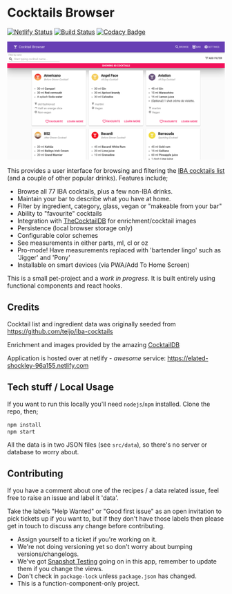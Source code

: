 # Cocktails Browser

[![Netlify Status](https://api.netlify.com/api/v1/badges/4aecd7d0-e759-4866-8717-b4b09f8cbb16/deploy-status)](https://app.netlify.com/sites/elated-shockley-96a155/deploys)
[![Build Status](https://travis-ci.org/mikeyhogarth/cocktails.svg?branch=master)](https://travis-ci.org/mikeyhogarth/cocktails)
[![Codacy Badge](https://api.codacy.com/project/badge/Grade/561bedec36224121a246675b673b872f)](https://www.codacy.com/app/mikeyhogarth/cocktails?utm_source=github.com&utm_medium=referral&utm_content=mikeyhogarth/cocktails&utm_campaign=Badge_Grade)

![Screenshot](/public/Screenshot.png?raw=true)

This provides a user interface for browsing and filtering the [IBA cocktails list](https://en.wikipedia.org/wiki/List_of_IBA_official_cocktails) (and a couple of other popular drinks). Features include;

- Browse all 77 IBA cocktails, plus a few non-IBA drinks.
- Maintain your bar to describe what you have at home.
- Filter by ingredient, category, glass, vegan or "makeable from your bar"
- Ability to "favourite" cocktails
- Integration with [TheCocktailDB](https://www.thecocktaildb.com/) for enrichment/cocktail images
- Persistence (local browser storage only)
- Configurable color schemes
- See measurements in either parts, ml, cl or oz
- Pro-mode! Have measurements replaced with 'bartender lingo' such as 'Jigger' and 'Pony'
- Installable on smart devices (via PWA/Add To Home Screen)

This is a small pet-project and a _work in progress_. It is built entirely using functional components and react hooks.

## Credits

Cocktail list and ingredient data was originally seeded from https://github.com/teijo/iba-cocktails

Enrichment and images provided by the amazing [CocktailDB](https://www.thecocktaildb.com/)

Application is hosted over at netlify - _awesome_ service: https://elated-shockley-96a155.netlify.com

## Tech stuff / Local Usage

If you want to run this locally you'll need `nodejs`/`npm` installed. Clone the repo, then;

```
npm install
npm start
```

All the data is in two JSON files (see `src/data`), so there's no server or database to worry about.

## Contributing

If you have a comment about one of the recipes / a data related issue, feel free to raise an issue and label it 'data'.

Take the labels "Help Wanted" or "Good first issue" as an open invitation to pick tickets up if you want to, but if they don't have those labels then please get in touch to discuss any change before contributing.

- Assign yourself to a ticket if you're working on it.
- We're not doing versioning yet so don't worry about bumping versions/changelogs.
- We've got [Snapshot Testing](https://jestjs.io/docs/en/snapshot-testing) going on in this app, remember to update them if you change the views.
- Don't check in `package-lock` unless `package.json` has changed.
- This is a function-component-only project.
